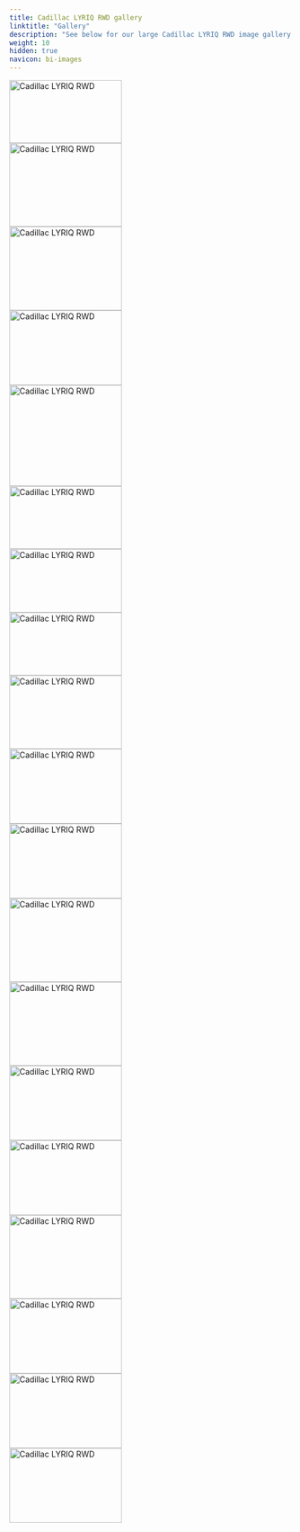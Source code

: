 ```yaml
---
title: Cadillac LYRIQ RWD gallery
linktitle: "Gallery"
description: "See below for our large Cadillac LYRIQ RWD image gallery. Click pictures for high-resolution versions."
weight: 10
hidden: true
navicon: bi-images
---
```

<!-- markdownlint-disable MD033 -->
<div class="pswp-gallery pswp-grid-container" id ="my-gallery">
<div class="pswp-grid-item">
<a href="https://media.evkx.net/multimedia/models/cadillac/lyriq/lyriq_rwd/chargeport_1.jpg"
data-pswp-src="https://media.evkx.net/multimedia/models/cadillac/lyriq/lyriq_rwd/chargeport_1.jpg"
data-pswp-width="3000"
data-pswp-height="1687" 
target="_blank">
<img src="https://media.evkx.net/multimedia/models/cadillac/lyriq/lyriq_rwd/chargeport_1_xst.jpg" alt="Cadillac LYRIQ RWD" width="200px" height="112px" />
</a>
</div>
<div class="pswp-grid-item">
<a href="https://media.evkx.net/multimedia/models/cadillac/lyriq/lyriq_rwd/exterior_1.jpg"
data-pswp-src="https://media.evkx.net/multimedia/models/cadillac/lyriq/lyriq_rwd/exterior_1.jpg"
data-pswp-width="3000"
data-pswp-height="2249" 
target="_blank">
<img src="https://media.evkx.net/multimedia/models/cadillac/lyriq/lyriq_rwd/exterior_1_xst.jpg" alt="Cadillac LYRIQ RWD" width="200px" height="149px" />
</a>
</div>
<div class="pswp-grid-item">
<a href="https://media.evkx.net/multimedia/models/cadillac/lyriq/lyriq_rwd/exterior_2.jpg"
data-pswp-src="https://media.evkx.net/multimedia/models/cadillac/lyriq/lyriq_rwd/exterior_2.jpg"
data-pswp-width="3000"
data-pswp-height="2249" 
target="_blank">
<img src="https://media.evkx.net/multimedia/models/cadillac/lyriq/lyriq_rwd/exterior_2_xst.jpg" alt="Cadillac LYRIQ RWD" width="200px" height="149px" />
</a>
</div>
<div class="pswp-grid-item">
<a href="https://media.evkx.net/multimedia/models/cadillac/lyriq/lyriq_rwd/exterior_3.jpg"
data-pswp-src="https://media.evkx.net/multimedia/models/cadillac/lyriq/lyriq_rwd/exterior_3.jpg"
data-pswp-width="3000"
data-pswp-height="2000" 
target="_blank">
<img src="https://media.evkx.net/multimedia/models/cadillac/lyriq/lyriq_rwd/exterior_3_xst.jpg" alt="Cadillac LYRIQ RWD" width="200px" height="133px" />
</a>
</div>
<div class="pswp-grid-item">
<a href="https://media.evkx.net/multimedia/models/cadillac/lyriq/lyriq_rwd/frontseats_1.jpg"
data-pswp-src="https://media.evkx.net/multimedia/models/cadillac/lyriq/lyriq_rwd/frontseats_1.jpg"
data-pswp-width="3000"
data-pswp-height="2700" 
target="_blank">
<img src="https://media.evkx.net/multimedia/models/cadillac/lyriq/lyriq_rwd/frontseats_1_xst.jpg" alt="Cadillac LYRIQ RWD" width="200px" height="180px" />
</a>
</div>
<div class="pswp-grid-item">
<a href="https://media.evkx.net/multimedia/models/cadillac/lyriq/lyriq_rwd/frontseats_2.jpg"
data-pswp-src="https://media.evkx.net/multimedia/models/cadillac/lyriq/lyriq_rwd/frontseats_2.jpg"
data-pswp-width="3000"
data-pswp-height="1687" 
target="_blank">
<img src="https://media.evkx.net/multimedia/models/cadillac/lyriq/lyriq_rwd/frontseats_2_xst.jpg" alt="Cadillac LYRIQ RWD" width="200px" height="112px" />
</a>
</div>
<div class="pswp-grid-item">
<a href="https://media.evkx.net/multimedia/models/cadillac/lyriq/lyriq_rwd/glassroof_1.jpg"
data-pswp-src="https://media.evkx.net/multimedia/models/cadillac/lyriq/lyriq_rwd/glassroof_1.jpg"
data-pswp-width="3000"
data-pswp-height="1697" 
target="_blank">
<img src="https://media.evkx.net/multimedia/models/cadillac/lyriq/lyriq_rwd/glassroof_1_xst.jpg" alt="Cadillac LYRIQ RWD" width="200px" height="113px" />
</a>
</div>
<div class="pswp-grid-item">
<a href="https://media.evkx.net/multimedia/models/cadillac/lyriq/lyriq_rwd/glassroof_2.jpg"
data-pswp-src="https://media.evkx.net/multimedia/models/cadillac/lyriq/lyriq_rwd/glassroof_2.jpg"
data-pswp-width="3000"
data-pswp-height="1687" 
target="_blank">
<img src="https://media.evkx.net/multimedia/models/cadillac/lyriq/lyriq_rwd/glassroof_2_xst.jpg" alt="Cadillac LYRIQ RWD" width="200px" height="112px" />
</a>
</div>
<div class="pswp-grid-item">
<a href="https://media.evkx.net/multimedia/models/cadillac/lyriq/lyriq_rwd/headlights_1.jpg"
data-pswp-src="https://media.evkx.net/multimedia/models/cadillac/lyriq/lyriq_rwd/headlights_1.jpg"
data-pswp-width="3000"
data-pswp-height="1973" 
target="_blank">
<img src="https://media.evkx.net/multimedia/models/cadillac/lyriq/lyriq_rwd/headlights_1_xst.jpg" alt="Cadillac LYRIQ RWD" width="200px" height="131px" />
</a>
</div>
<div class="pswp-grid-item">
<a href="https://media.evkx.net/multimedia/models/cadillac/lyriq/lyriq_rwd/interior_1.jpg"
data-pswp-src="https://media.evkx.net/multimedia/models/cadillac/lyriq/lyriq_rwd/interior_1.jpg"
data-pswp-width="3000"
data-pswp-height="1999" 
target="_blank">
<img src="https://media.evkx.net/multimedia/models/cadillac/lyriq/lyriq_rwd/interior_1_xst.jpg" alt="Cadillac LYRIQ RWD" width="200px" height="133px" />
</a>
</div>
<div class="pswp-grid-item">
<a href="https://media.evkx.net/multimedia/models/cadillac/lyriq/lyriq_rwd/interior_2.jpg"
data-pswp-src="https://media.evkx.net/multimedia/models/cadillac/lyriq/lyriq_rwd/interior_2.jpg"
data-pswp-width="3000"
data-pswp-height="2000" 
target="_blank">
<img src="https://media.evkx.net/multimedia/models/cadillac/lyriq/lyriq_rwd/interior_2_xst.jpg" alt="Cadillac LYRIQ RWD" width="200px" height="133px" />
</a>
</div>
<div class="pswp-grid-item">
<a href="https://media.evkx.net/multimedia/models/cadillac/lyriq/lyriq_rwd/main_1.jpg"
data-pswp-src="https://media.evkx.net/multimedia/models/cadillac/lyriq/lyriq_rwd/main_1.jpg"
data-pswp-width="3000"
data-pswp-height="2249" 
target="_blank">
<img src="https://media.evkx.net/multimedia/models/cadillac/lyriq/lyriq_rwd/main_1_xst.jpg" alt="Cadillac LYRIQ RWD" width="200px" height="149px" />
</a>
</div>
<div class="pswp-grid-item">
<a href="https://media.evkx.net/multimedia/models/cadillac/lyriq/lyriq_rwd/rearlights_1.jpg"
data-pswp-src="https://media.evkx.net/multimedia/models/cadillac/lyriq/lyriq_rwd/rearlights_1.jpg"
data-pswp-width="3000"
data-pswp-height="2249" 
target="_blank">
<img src="https://media.evkx.net/multimedia/models/cadillac/lyriq/lyriq_rwd/rearlights_1_xst.jpg" alt="Cadillac LYRIQ RWD" width="200px" height="149px" />
</a>
</div>
<div class="pswp-grid-item">
<a href="https://media.evkx.net/multimedia/models/cadillac/lyriq/lyriq_rwd/screens_1.jpg"
data-pswp-src="https://media.evkx.net/multimedia/models/cadillac/lyriq/lyriq_rwd/screens_1.jpg"
data-pswp-width="3000"
data-pswp-height="2000" 
target="_blank">
<img src="https://media.evkx.net/multimedia/models/cadillac/lyriq/lyriq_rwd/screens_1_xst.jpg" alt="Cadillac LYRIQ RWD" width="200px" height="133px" />
</a>
</div>
<div class="pswp-grid-item">
<a href="https://media.evkx.net/multimedia/models/cadillac/lyriq/lyriq_rwd/screens_2.jpg"
data-pswp-src="https://media.evkx.net/multimedia/models/cadillac/lyriq/lyriq_rwd/screens_2.jpg"
data-pswp-width="3000"
data-pswp-height="2000" 
target="_blank">
<img src="https://media.evkx.net/multimedia/models/cadillac/lyriq/lyriq_rwd/screens_2_xst.jpg" alt="Cadillac LYRIQ RWD" width="200px" height="133px" />
</a>
</div>
<div class="pswp-grid-item">
<a href="https://media.evkx.net/multimedia/models/cadillac/lyriq/lyriq_rwd/secondrowseats_1.jpg"
data-pswp-src="https://media.evkx.net/multimedia/models/cadillac/lyriq/lyriq_rwd/secondrowseats_1.jpg"
data-pswp-width="3000"
data-pswp-height="2249" 
target="_blank">
<img src="https://media.evkx.net/multimedia/models/cadillac/lyriq/lyriq_rwd/secondrowseats_1_xst.jpg" alt="Cadillac LYRIQ RWD" width="200px" height="149px" />
</a>
</div>
<div class="pswp-grid-item">
<a href="https://media.evkx.net/multimedia/models/cadillac/lyriq/lyriq_rwd/trunk_1.jpg"
data-pswp-src="https://media.evkx.net/multimedia/models/cadillac/lyriq/lyriq_rwd/trunk_1.jpg"
data-pswp-width="3000"
data-pswp-height="2000" 
target="_blank">
<img src="https://media.evkx.net/multimedia/models/cadillac/lyriq/lyriq_rwd/trunk_1_xst.jpg" alt="Cadillac LYRIQ RWD" width="200px" height="133px" />
</a>
</div>
<div class="pswp-grid-item">
<a href="https://media.evkx.net/multimedia/models/cadillac/lyriq/lyriq_rwd/trunk_2.jpg"
data-pswp-src="https://media.evkx.net/multimedia/models/cadillac/lyriq/lyriq_rwd/trunk_2.jpg"
data-pswp-width="3000"
data-pswp-height="2000" 
target="_blank">
<img src="https://media.evkx.net/multimedia/models/cadillac/lyriq/lyriq_rwd/trunk_2_xst.jpg" alt="Cadillac LYRIQ RWD" width="200px" height="133px" />
</a>
</div>
<div class="pswp-grid-item">
<a href="https://media.evkx.net/multimedia/models/cadillac/lyriq/lyriq_rwd/wheels_1.jpg"
data-pswp-src="https://media.evkx.net/multimedia/models/cadillac/lyriq/lyriq_rwd/wheels_1.jpg"
data-pswp-width="3000"
data-pswp-height="2000" 
target="_blank">
<img src="https://media.evkx.net/multimedia/models/cadillac/lyriq/lyriq_rwd/wheels_1_xst.jpg" alt="Cadillac LYRIQ RWD" width="200px" height="133px" />
</a>
</div>
</div>
<script type="module">
  import PhotoSwipeLightbox from '/js/photoswipe-lightbox.esm.js';
    const lightbox = new PhotoSwipeLightbox({
       gallery: '#my-gallery',
        children: 'a',
        pswpModule: () => import('/js/photoswipe.esm.js')
    });
lightbox.init();
</script>
